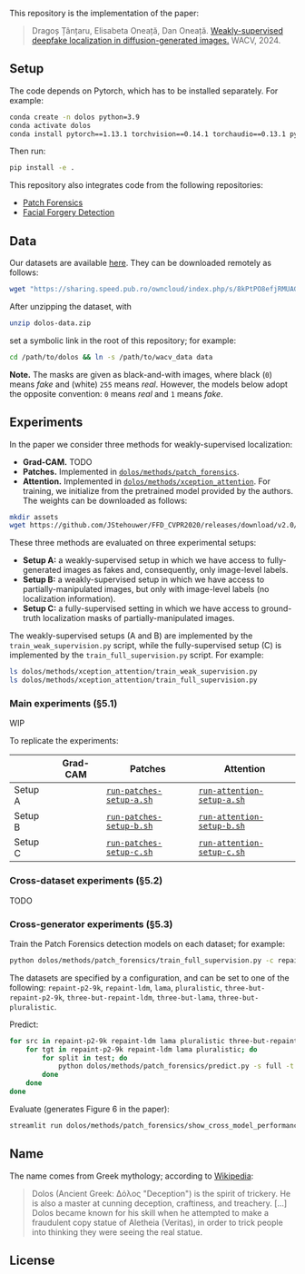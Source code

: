 This repository is the implementation of the paper:

> Dragoș Țânțaru, Elisabeta Oneață, Dan Oneață.
> [Weakly-supervised deepfake localization in diffusion-generated images.](https://arxiv.org/pdf/2311.04584)
> WACV, 2024.

## Setup

The code depends on Pytorch, which has to be installed separately.
For example:

```bash
conda create -n dolos python=3.9
conda activate dolos
conda install pytorch==1.13.1 torchvision==0.14.1 torchaudio==0.13.1 pytorch-cuda=11.6 -c pytorch -c nvidia
```

Then run:

```bash
pip install -e .
```

This repository also integrates code from the following repositories:

- [Patch Forensics](https://github.com/chail/patch-forensics)
- [Facial Forgery Detection](https://github.com/JStehouwer/FFD_CVPR2020)

## Data

Our datasets are available [here](https://sharing.speed.pub.ro/owncloud/index.php/s/8kPtPO8efjRMUAG).
They can be downloaded remotely as follows:

```bash
wget "https://sharing.speed.pub.ro/owncloud/index.php/s/8kPtPO8efjRMUAG/download" -O dolos-data.zip
```

After unzipping the dataset, with

```bash
unzip dolos-data.zip
```

set a symbolic link in the root of this repository; for example:

```bash
cd /path/to/dolos && ln -s /path/to/wacv_data data
```

**Note.**
The masks are given as black-and-with images, where black (`0`) means _fake_ and (white) `255` means _real_.
However, the models below adopt the opposite convention: `0` means _real_ and `1` means _fake_.

## Experiments

In the paper we consider three methods for weakly-supervised localization:

- **Grad-CAM.** TODO
- **Patches.** Implemented in [`dolos/methods/patch_forensics`](dolos/methods/patch_forensics/).
- **Attention.** Implemented in [`dolos/methods/xception_attention`](dolos/methods/xception_attention/).
For training, we initialize from the pretrained model provided by the authors.
The weights can be downloaded as follows:

```bash
mkdir assets
wget https://github.com/JStehouwer/FFD_CVPR2020/releases/download/v2.0/xcp_reg.tar -O assets/xcp_reg.tar
```

These three methods are evaluated on three experimental setups:

- **Setup A:** a weakly-supervised setup in which we have access to fully-generated images as fakes and, consequently, only image-level labels.
- **Setup B:** a weakly-supervised setup in which we have access to partially-manipulated images, but only with image-level labels (no localization information).
- **Setup C:** a fully-supervised setting in which we have access to ground-truth localization masks of partially-manipulated images.

The weakly-supervised setups (A and B) are implemented by the `train_weak_supervision.py` script,
while the fully-supervised setup (C) is implemented by the `train_full_supervision.py` script.
For example:

```bash
ls dolos/methods/xception_attention/train_weak_supervision.py
ls dolos/methods/xception_attention/train_full_supervision.py
```

### Main experiments (§5.1)

WIP

To replicate the experiments:

| | Grad-CAM | Patches | Attention |
| --- | --- | --- | --- |
| Setup A | | [`run-patches-setup-a.sh`](dolos/scripts/run-patches-setup-a.sh) | [`run-attention-setup-a.sh`](dolos/scripts/run-attention-setup-a.sh) |
| Setup B | | [`run-patches-setup-b.sh`](dolos/scripts/run-patches-setup-b.sh) | [`run-attention-setup-b.sh`](dolos/scripts/run-attention-setup-b.sh) |
| Setup C | | [`run-patches-setup-c.sh`](dolos/scripts/run-patches-setup-c.sh) | [`run-attention-setup-c.sh`](dolos/scripts/run-attention-setup-c.sh) |

### Cross-dataset experiments (§5.2)

TODO

### Cross-generator experiments (§5.3)

Train the Patch Forensics detection models on each dataset; for example:

```bash
python dolos/methods/patch_forensics/train_full_supervision.py -c repaint-p2-9k
```

The datasets are specified by a configuration, and can be set to one of the following:
`repaint-p2-9k`,
`repaint-ldm`,
`lama`,
`pluralistic`,
`three-but-repaint-p2-9k`,
`three-but-repaint-ldm`,
`three-but-lama`,
`three-but-pluralistic`.

Predict:

```bash
for src in repaint-p2-9k repaint-ldm lama pluralistic three-but-repaint-p2-9k three-but-repaint-ldm three-but-lama three-but-pluralistic; do
    for tgt in repaint-p2-9k repaint-ldm lama pluralistic; do
        for split in test; do
            python dolos/methods/patch_forensics/predict.py -s full -t ${src} -p ${tgt}-${split}
        done
    done
done
```

Evaluate (generates Figure 6 in the paper):

```bash
streamlit run dolos/methods/patch_forensics/show_cross_model_performance.py
```

## Name

The name comes from Greek mythology; according to [Wikipedia](https://en.wikipedia.org/wiki/Dolos_(mythology)):

> Dolos (Ancient Greek: Δόλος "Deception") is the spirit of trickery. He is also a master at cunning deception, craftiness, and treachery.
> [...]
> Dolos became known for his skill when he attempted to make a fraudulent copy statue of Aletheia (Veritas), in order to trick people into thinking they were seeing the real statue.

## License
